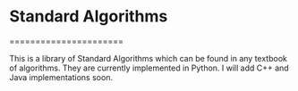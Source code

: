 # Standard Algorithms
======================

This is a library of Standard Algorithms which can be found in any textbook of algorithms. They are currently implemented in Python. I will add C++ and Java implementations soon.
